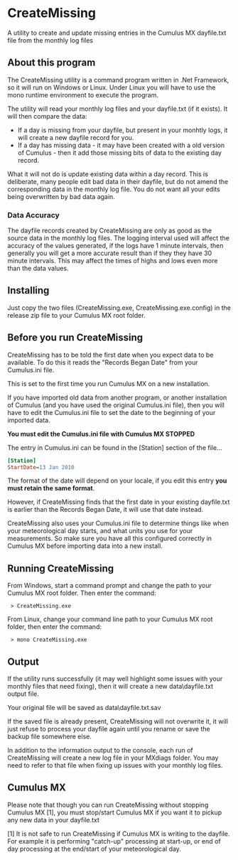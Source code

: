 # CreateMissing
A utility to create and update missing entries in the Cumulus MX dayfile.txt file from the monthly log files

## About this program
The CreateMissing utility is a command program written in .Net Framework, so it will run on Windows or Linux. Under Linux you will have to use the mono runtime environment to execute the program.

The utility will read your monthly log files and your dayfile.txt (if it exists). It will then compare the data:
* If a day is missing from your dayfile, but present in your monhtly logs, it will create a new dayfile record for you.
* If a day has missing data - it may have been created with a old version of Cumulus - then it add those missing bits of data to the existing day record.

What it will not do is update existing data within a day record. This is deliberate, many people edit bad data in their dayfile, but do not amend the corresponding data in the monthly log file. You do not want all your edits being overwritten by bad data again.

### Data Accuracy
The dayfile records created by CreateMissing are only as good as the source data in the monthly log files. The logging interval used will affect the accuracy of the values generated, if the logs have 1 minute intervals, then generally you will get a more accurate result than if they they have 30 minute intervals. This may affect the times of highs and lows even more than the data values.

## Installing
Just copy the two files (CreateMissing.exe, CreateMissing.exe.config) in the release zip file to your Cumulus MX root folder.

## Before you run CreateMissing
CreateMissing has to be told the first date when you expect data to be available. To do this it reads the "Records Began Date" from your Cumulus.ini file.

This is set to the first time you run Cumulus MX on a new installation.

If you have imported old data from another program, or another installation of Cumulus (and you have used the original Cumulus.ini file), then you will have to edit the Cumulus.ini file to set the date to the beginning of your imported data.

**You must edit the Cumulus.ini file with Cumulus MX STOPPED**

The entry in Cumulus.ini can be found in the [Station] section of the file...

```` ini
[Station]
StartDate=13 Jan 2010
````

The format of the date will depend on your locale, if you edit this entry **you must retain the same format**.

However, if CreateMissing finds that the first date in your existing dayfile.txt is earlier than the Records Began Date, it will use that date instead.

CreateMissing also uses your Cumulus.ini file to determine things like when your meteorological day starts, and what units you use for your measurements. So make sure you have all this configured correctly in Cumulus MX before importing data into a new install.

## Running CreateMissing
From Windows, start a command prompt and change the path to your Cumulus MX root folder. Then enter the command:

` > CreateMissing.exe`

From Linux, change your command line path to your Cumulus MX root folder, then enter the command:

` > mono CreateMissing.exe`

## Output
If the utility runs successfully (it may well highlight some issues with your monthly files that need fixing), then it will create a new data\dayfile.txt output file.

Your original file will be saved as data\dayfile.txt.sav

If the saved file is already present, CreateMissing will not overwrite it, it will just refuse to process your dayfile again until you rename or save the backup file somewhere else.

In addition to the information output to the console, each run of CreateMissing will create a new log file in your MXdiags folder. You may need to refer to that file when fixing up issues with your monthly log files.

## Cumulus MX
Please note that though you can run CreateMissing without stopping Cumulus MX [1], you must stop/start Cumulus MX if you want it to pickup any new data in your dayfile.txt

[1] It is not safe to run CreateMissing if Cumulus MX is writing to the dayfile. For example it is performing "catch-up" processing at start-up, or end of day processing at the end/start of your meteorological day.